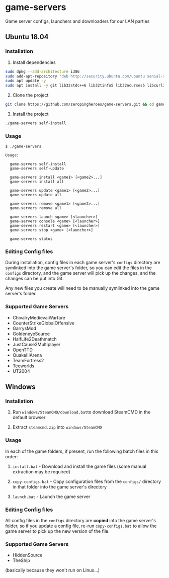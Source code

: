# game-servers
Game server configs, launchers and downloaders for our LAN parties

## Ubuntu 18.04

### Installation

1. Install dependencies

```bash
sudo dpkg --add-architecture i386
sudo add-apt-repository "deb http://security.ubuntu.com/ubuntu xenial-security main"
sudo apt update -y 
sudo apt install -y git lib32stdc++6 lib32tinfo5 lib32ncurses5 libcurl3-gnutls:i386 libc6 libfontconfig1 libfreetype6 libgcc1 libicu55 liblzma5 liblzo2-2 libpng12-0 libsdl1.2debian libsdl1.2debian:i386 libstdc++6 libxdg-basedir1 zlib1g libstdc++5:i386 unzip p7zip-full
```

2. Clone the project

```bash
git clone https://github.com/zeropingheroes/game-servers.git && cd game-servers/linux
```

3. Install the project
```bash
./game-servers self-install
```

### Usage

    $ ./game-servers

    Usage:

      game-servers self-install
      game-servers self-update

      game-servers install <game1> [<game2>...]
      game-servers install all

      game-servers update <game1> [<game2>...]
      game-servers update all

      game-servers remove <game1> [<game2>...]
      game-servers remove all

      game-servers launch <game> [<launcher>]
      game-servers console <game> [<launcher>]
      game-servers restart <game> [<launcher>]
      game-servers stop <game> [<launcher>]

      game-servers status
      
### Editing Config files

During installation, config files in each game server's `configs` directory are symlinked into the game server's folder, so you can edit the files in the `configs` directory, and the game server will pick up the changes, and the changes can be put into Git.

Any new files you create will need to be manually symlinked into the game server's folder.

### Supported Game Servers

- ChivalryMedievalWarfare
- CounterStrikeGlobalOffensive
- GarrysMod
- GoldeneyeSource
- HalfLife2Deathmatch
- JustCause2Multiplayer
- OpenTTD
- QuakeIIIArena
- TeamFortress2
- Teeworlds
- UT2004

## Windows

### Installation

1. Run `windows/SteamCMD/download.bat`to download SteamCMD in the default browser

2. Extract `steamcmd.zip` into `windows/SteamCMD`

### Usage

In each of the game folders, if present, run the following batch files in this order:

1. `install.bat` - Download and install the game files (some manual extraction may be required)

2. `copy-configs.bat` - Copy configuration files from the `configs/` directory in that folder into the game server's directory

3. `launch.bat` - Launch the game server

### Editing Config files

All config files in the `configs` directory are **copied** into the game server's folder, so if you update a config file, re-run `copy-configs.bat` to allow the game server to pick up the new version of the file.

### Supported Game Servers

- HiddenSource
- TheShip

(basically because they won't run on Linux...)
